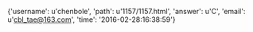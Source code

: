 {'username': u'chenbole', 'path': u'1157/1157.html', 'answer': u'C', 'email': u'cbl_tae@163.com', 'time': '2016-02-28:16:38:59'}
